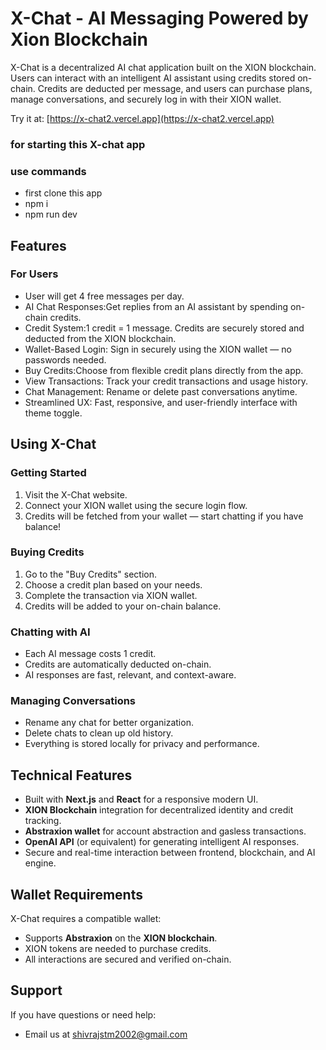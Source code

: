 # X-Chat - AI Messaging Powered by Xion Blockchain

X-Chat is a decentralized AI chat application built on the XION blockchain. Users can interact with an intelligent AI assistant using credits stored on-chain. Credits are deducted per message, and users can purchase plans, manage conversations, and securely log in with their XION wallet.

Try it at: [https://x-chat2.vercel.app](https://x-chat2.vercel.app)

### for starting this X-chat app
### use commands
- first clone this app
- npm i
- npm run dev

## Features

### For Users
- User will get 4 free messages per day.
- AI Chat Responses:Get replies from an AI assistant by spending on-chain credits.
- Credit System:1 credit = 1 message. Credits are securely stored and deducted from the XION blockchain.
- Wallet-Based Login: Sign in securely using the XION wallet — no passwords needed.
- Buy Credits:Choose from flexible credit plans directly from the app.
- View Transactions: Track your credit transactions and usage history.
- Chat Management: Rename or delete past conversations anytime.
- Streamlined UX: Fast, responsive, and user-friendly interface with theme toggle.

## Using X-Chat

### Getting Started
1. Visit the X-Chat website.
2. Connect your XION wallet using the secure login flow.
3. Credits will be fetched from your wallet — start chatting if you have balance!

### Buying Credits
1. Go to the "Buy Credits" section.
2. Choose a credit plan based on your needs.
3. Complete the transaction via XION wallet.
4. Credits will be added to your on-chain balance.

### Chatting with AI
- Each AI message costs 1 credit.
- Credits are automatically deducted on-chain.
- AI responses are fast, relevant, and context-aware.

### Managing Conversations
- Rename any chat for better organization.
- Delete chats to clean up old history.
- Everything is stored locally for privacy and performance.

## Technical Features
- Built with **Next.js** and **React** for a responsive modern UI.
- **XION Blockchain** integration for decentralized identity and credit tracking.
- **Abstraxion wallet** for account abstraction and gasless transactions.
- **OpenAI API** (or equivalent) for generating intelligent AI responses.
- Secure and real-time interaction between frontend, blockchain, and AI engine.

## Wallet Requirements
X-Chat requires a compatible wallet:
- Supports **Abstraxion** on the **XION blockchain**.
- XION tokens are needed to purchase credits.
- All interactions are secured and verified on-chain.


## Support
If you have questions or need help:
- Email us at shivrajstm2002@gmail.com

